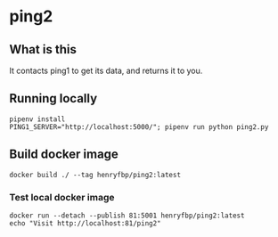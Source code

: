 # ping2

## What is this

It contacts ping1 to get its data, and returns it to you.

## Running locally

    pipenv install
    PING1_SERVER="http://localhost:5000/"; pipenv run python ping2.py

## Build docker image

    docker build ./ --tag henryfbp/ping2:latest


### Test local docker image

    docker run --detach --publish 81:5001 henryfbp/ping2:latest
    echo "Visit http://localhost:81/ping2"

